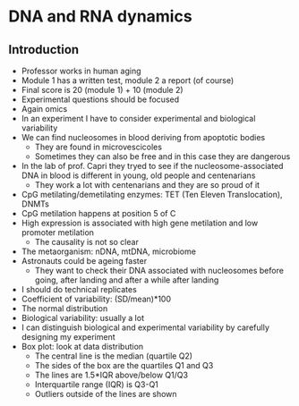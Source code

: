 # DNA and RNA dynamics

## Introduction
* Professor works in human aging
* Module 1 has a written test, module 2 a report (of course)
* Final score is 20 (module 1) + 10 (module 2)
* Experimental questions should be focused
* Again omics
* In an experiment I have to consider experimental and biological variability
* We can find nucleosomes in blood deriving from apoptotic bodies
	* They are found in microvescicoles
	* Sometimes they can also be free and in this case they are dangerous
* In the lab of prof. Capri they tryed to see if the nucleosome-associated DNA in blood is different in young, old people and centenarians
	* They work a lot with centenarians and they are so proud of it
* CpG metilating/demetilating enzymes: TET (Ten Eleven Translocation), DNMTs
* CpG metilation happens at position 5 of C
* High expression is associated with high gene metilation and low promoter metilation
	* The causality is not so clear
* The metaorganism: nDNA, mtDNA, microbiome
* Astronauts could be ageing faster
	* They want to check their DNA associated with nucleosomes before going, after landing and after a while after landing
* I should do technical replicates
* Coefficient of variability: (SD/mean)*100
* The normal distribution
* Biological variability: usually a lot
* I can distinguish biological and experimental variability by carefully designing my experiment
* Box plot: look at data distribution
	* The central line is the median (quartile Q2)
	* The sides of the box are the quartiles Q1 and Q3
	* The lines are 1.5*IQR above/below Q1/Q3
	* Interquartile range (IQR) is Q3-Q1
	* Outliers outside of the lines are shown
